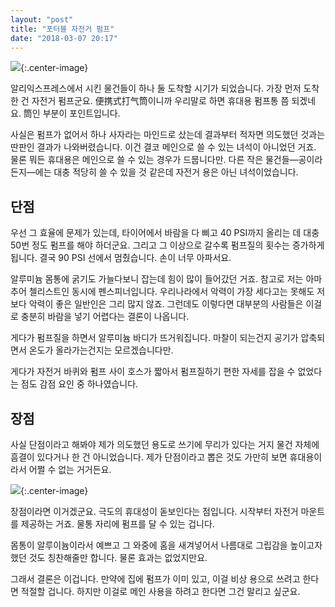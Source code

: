 ```yaml
---
layout: "post"
title: "포터블 자전거 펌프"
date: "2018-03-07 20:17"
---
```

![](https://d.pr/i/89U0XR+){:.center-image}

알리익스프레스에서 시킨 물건들이 하나 둘 도착할 시기가 되었습니다. 가장 먼저 도착한 건 자전거 펌프군요. 便携式打气筒이니까 우리말로 하면 휴대용 펌프통 쯤 되겠네요. 筒인 부분이 포인트입니다.

사실은 펌프가 없어서 하나 사자라는 마인드로 샀는데 결과부터 적자면 의도했던 것과는 딴판인 결과가 나와버렸습니다. 이건 결코 메인으로 쓸 수 있는 녀석이 아니었던 거죠. 물론 뭐든 휴대용은 메인으로 쓸 수 있는 경우가 드뭅니다만. 다른 작은 물건들—공이라든지—에는 대충 적당히 쓸 수 있을 것 같은데 자전거 용은 아닌 녀석이었습니다.

## 단점

우선 그 효율에 문제가 있는데, 타이어에서 바람을 다 삐고 40 PSI까지 올리는 데 대충 50번 정도 펌프를 해야 하더군요. 그리고 그 이상으로 갈수록 펌프질의 횟수는 증가하게 됩니다. 결국 90 PSI 선에서 멈췄습니다. 손이 너무 아파서요.

알루미늄 몸통에 굵기도 가늘다보니 잡는데 힘이 많이 들어갔던 거죠. 참고로 저는 아마추어 첼리스트인 동시에 펜스피너입니다. 우리나라에서 악력이 가장 세다고는 못해도 저보다 악력이 좋은 일반인은 그리 많지 않죠. 그런데도 이렇다면 대부분의 사람들은 이걸로 충분히 바람을 넣기 어렵다는 결론이 나옵니다.

게다가 펌프질을 하면서 알루미늄 바디가 뜨거워집니다. 마찰이 되는건지 공기가 압축되면서 온도가 올라가는건지는 모르겠습니다만.

게다가 자전거 바퀴와 펌프 사이 호스가 짧아서 펌프질하기 편한 자세를 잡을 수 없었다는 점도 감점 요인 중 하나였습니다.

## 장점

사실 단점이라고 해봐야 제가 의도했던 용도로 쓰기에 무리가 있다는 거지 물건 자체에 흠결이 있다거나 한 건 아니었습니다. 제가 단점이라고 뽑은 것도 가만히 보면 휴대용이라서 어쩔 수 없는 거거든요.

![](https://lh3.googleusercontent.com/FqrK11B0R7mKTb7Qtwq2bJkk3tjLPuimMi0mC1xtVgQ3tjKyqGKHftlxgmprhzzKPZJSrPCX8qsjrOox8w42kgma97snsgvIIlgSePUfjJAc7R-0BmVHMfnl4e7py4xsQ_V3wqY4xZzBl3Hd8vNx-JzeFf8oTDsMcH3yefBxcg00zycj4LwXWJ-qNoCxioz43DrsrOJY_NhLBfw9nXcG5_psZTQuomSMZ4uI8IuxdpyX-2zb1DXaXJUyiSs-qrRCDuBME9cBf92XFd2J_brWMP2HpKR9Y8WNMVyc1Mk5BU9VWQqzCbZF_f2Jj91SIQAwxomsMJfnVh_cxWh-GSAk1Hm22loPxgMcykUSTJC2fwdaWIyLjPre4h_LUqSmtSJi5wkdbvbtFS1cFXd1TkZ695S4mtIu4qMJhq2lVgNeLqFbiGzKVaLwCuqhUcmDJuO4ERuY9RJWeI2CJJvton9vdjoDC_oocCUvlhAfWPV38osuts51SnEko12wDOlzM6XRzzpUKnonimOhvUDk-r_FgR5X30tuY4hpkhFuX7CYCjQYO_oWVzPULwWT96p4pX5m1Rw2mR_eUesH8Ue1FlaN8QSNvROJMKUHvnWMp1xE){:.center-image}

장점이라면 이거겠군요. 극도의 휴대성이 돋보인다는 점입니다. 시작부터 자전거 마운트를 제공하는 거죠. 물통 자리에 펌프를 달 수 있는 겁니다.

몸통이 알루이늄이라서 예쁘고 그 와중에 홈을 새겨넣어서 나름대로 그립감을 높이고자 했던 것도 칭찬해줄만 합니다. 물론 효과는 없었지만요.

그래서 결론은 이겁니다. 만약에 집에 펌프가 이미 있고, 이걸 비상 용으로 쓰려고 한다면 적절할 겁니다. 하지만 이걸로 메인 사용을 하려고 한다면 그건 말리고 싶군요.
